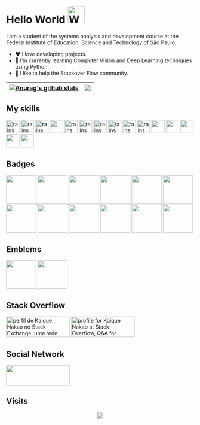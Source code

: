 

<h1 align="left">
    Hello World
    <img src="https://raw.githubusercontent.com/nixin72/nixin72/master/wave.gif" 
         alt="Waving hand animated gif"
         height="45"
         width="45" />
</h1>

I am a student of the systems analysis and development course at the Federal Institute of Education, Science and Technology of São Paulo.
- ❤️   I love developing projects.
- 🌱 I’m currently learning Computer Vision and Deep Learning techniques using Python.
- 🤝 I like to help the Stackover Flow community.


| <a href="https://github.com/anuraghazra/github-readme-stats"><img align="center" src="https://github-readme-stats.vercel.app/api?username=kaiquenakao&show_icons=true&include_all_commits=true&theme=monokai&hide_border=true" alt="Anurag's github stats" /></a> | <a href="https://github.com/anuraghazra/github-readme-stats"><img align="center" src="https://github-readme-stats.vercel.app/api/top-langs/?username=kaiquenakao&layout=compact&theme=monokai&hide_border=true" /></a> |
| ------------- | ------------- |

## My skills

<p float="left">
<img src="https://cdn.jsdelivr.net/gh/devicons/devicon/icons/python/python-original.svg" alt="rains" style="max-width:100%;" width=35 height=35 />
<img src="https://cdn.jsdelivr.net/gh/devicons/devicon/icons/django/django-plain.svg" alt="rains" style="max-width:100%;" width=35 height=35/>
<img src="https://cdn.jsdelivr.net/gh/devicons/devicon/icons/numpy/numpy-original.svg" alt="rains" style="max-width:100%;" width=35 height=35 />
<img src="https://cdn.jsdelivr.net/gh/devicons/devicon/icons/pandas/pandas-original-wordmark.svg" width=35 height=35 />
<img src="https://cdn.jsdelivr.net/gh/devicons/devicon/icons/mysql/mysql-original.svg" alt="rains" style="max-width:100%;" width=35 height=35 />
<img src="https://cdn.jsdelivr.net/gh/devicons/devicon/icons/javascript/javascript-original.svg" alt="rains" style="max-width:100%;" width=35 height=35 />
<img src="https://cdn.jsdelivr.net/gh/devicons/devicon/icons/html5/html5-original.svg" alt="rains" style="max-width:100%;" width=35 height=35 />
<img src="https://cdn.jsdelivr.net/gh/devicons/devicon/icons/css3/css3-original.svg" alt="rains" style="max-width:100%;" width=35 height=35 />
<img src="https://cdn.jsdelivr.net/gh/devicons/devicon/icons/bootstrap/bootstrap-original.svg" alt="rains" style="max-width:100%;" width=35 height=35 />
<img src="https://cdn.jsdelivr.net/gh/devicons/devicon/icons/trello/trello-plain-wordmark.svg" alt="rains" style="max-width:100%;" width=35 height=35 />
<img src="https://cdn.jsdelivr.net/gh/devicons/devicon/icons/jupyter/jupyter-original-wordmark.svg" width=35 height=35 />
<img src="https://cdn.jsdelivr.net/gh/devicons/devicon/icons/pycharm/pycharm-original.svg" width=35 height=35 />
<img src="https://cdn.jsdelivr.net/gh/devicons/devicon/icons/markdown/markdown-original.svg" width=35 height=35/>
<img src="https://cdn.jsdelivr.net/gh/devicons/devicon/icons/google/google-original.svg" width=35 height=35/>
<img src="https://cdn.jsdelivr.net/gh/devicons/devicon/icons/visualstudio/visualstudio-plain.svg" width=35 height=35/>
</p>

 ## Badges
 <p float="left">
  <a href="https://www.credly.com/badges/6f3328ce-9ed8-44d2-a961-5723d1d71128">
 <img src="https://images.credly.com/size/340x340/images/144c5ead-dd3c-4a94-a92f-c1b0fbe35323/image.png" width=80 height=75>
 </a>
  <a href="https://www.credly.com/badges/bf11e0a0-f55a-4f8d-bc17-9ead4403e567">
 <img src="https://images.credly.com/size/680x680/images/4d4693bb-530e-4bca-9327-de07f3aa2348/image.png" width=80 height=75>
 </a>
 <a href="https://www.credly.com/badges/ce13b98c-1206-4f47-9022-1a30783ece84">
 <img src="https://images.credly.com/size/340x340/images/00634f82-b07f-4bbd-a6bb-53de397fc3a6/image.png" width=80 height=75> 
 </a>
  <a href="https://www.credly.com/badges/63e9b87a-eace-46e4-9c38-e5547a5d9721">
 <img src="https://images.credly.com/size/340x340/images/0e284c3f-5164-4b21-8660-0d84737941bc/image.png" width=80 height=75> 
 </a>
  <a href="https://www.credly.com/badges/1c0a2b0c-06ab-46e4-ad6f-758618f1475c">
 <img src="https://images.credly.com/size/340x340/images/b9feab85-1a43-4f6c-99a5-631b88d5461b/image.png" width=80 height=75> 
 </a>
  <a href="https://www.credly.com/badges/29b86a50-8f15-4aff-9299-c7fa4e8c6b47">
 <img src="https://images.credly.com/size/340x340/images/f0d3fbb9-bfa7-4017-9989-7bde8eaf42b1/image.png" width=80 height=75> 
 </a>
  <a href="https://www.credly.com/badges/7e88df51-2ede-425f-97be-92e2d9597c44">
 <img src="https://images.credly.com/size/340x340/images/e5c85d7f-4e50-431e-b5af-fa9d9b0596e7/image.png" width=80 height=75> 
 </a>
   <a href="https://www.credly.com/badges/3c599f4f-68a7-4390-ac1d-190d03eb76b7">
 <img src="https://images.credly.com/images/1a634b4e-3d6b-4a74-b118-c0dcb429e8d2/image.png" width=80 height=75> 
  <a href="https://www.credly.com/badges/e5481a65-9d91-436e-ba99-2a79955ad81f">
 <img src="https://images.credly.com/size/340x340/images/2d84e428-9078-49b6-a804-13c15383d0de/image.png" width=80 height=75> 
 </a>
  <a href="https://www.credly.com/badges/da03ba52-04c1-4b23-9890-18bbb2f50786">
 <img src="https://images.credly.com/images/bd31ef42-d460-493e-8503-39592aaf0458/image.png" width=80 height=75> 
 </a>
  <a href="https://www.credly.com/badges/605ac88b-1bd6-477f-aa66-18de6f305bca">
 <img src="https://images.credly.com/size/340x340/images/778bde6c-ad1c-4312-ac33-2fa40d50a147/image.png" width=80 height=75> 
 </a>
  <a href="https://www.credly.com/badges/1f864ff4-b95e-4ab5-8c34-9f9ff1738b5a">
 <img src="https://images.credly.com/images/53acdae5-d69f-4dda-b650-d02ed7a50dd7/image.png" width=80 height=75> 
 </a>
 </p>

## Emblems
<p float="left">
    <a href="https://www.credly.com/badges/187d8679-638a-4b33-8c80-9951018f822d">
    <img src="https://images.credly.com/size/680x680/images/834f2c8d-2d2c-4ce7-9580-02a351c31626/image.png" width=80 height=75> 
    </a>
    <a href="https://www.credly.com/badges/06b0ef0a-eb28-4e28-bab9-aea3b67aab5a">
    <img src="https://images.credly.com/size/680x680/images/e92b66a6-d4b5-4e86-92f9-a80846fb81e2/image.png" width=80 height=75> 
    </a>
</p>

 ## Stack Overflow
  <p float="left">
 <a href="https://pt.stackoverflow.com/users/251976/kaique-nakao?tab=profile"><img src="https://stackexchange.com/users/flair/22404940.png" width="170" height="55" alt="perfil de Kaique Nakao no Stack Exchange, uma rede gratuita de sites de perguntas e respostas orientadas &#224; comunidade" title="perfil de Kaique Nakao no Stack Exchange, uma rede gratuita de sites de perguntas e respostas orientadas &#224; comunidade"></a>
 <a href="https://stackoverflow.com/users/16614800/kaique-nakao"><img src="https://stackoverflow.com/users/flair/16614800.png" width="170" height="55" alt="profile for Kaique Nakao at Stack Overflow, Q&amp;A for professional and enthusiast programmers" title="profile for Kaique Nakao at Stack Overflow, Q&amp;A for professional and enthusiast programmers"></a>
 </p>


## Social Network

 [<img src="https://img.shields.io/badge/linkedin-%230077B5.svg?&style=for-the-badge&logo=linkedin&logoColor=white" width="170" height="55" />](https://www.linkedin.com/in/kaique-nakao-5b25151ba/) 

 ## Visits<br>
 <p align="center"> 
   <img alingn="center" src="https://profile-counter.glitch.me/kaiquenakao/count.svg" />
 </p>
